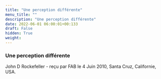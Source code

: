 ```yaml
---
title: "Une perception différente"
menu_title: ""
description: "Une perception différente"
date: 2022-06-01 06:00:01+00:133
draft: False
hidden: True
weight:
---
```

### Une perception différente

John D Rockefeller - reçu par FAB le 4 Juin 2010, Santa Cruz, Californie, USA.



